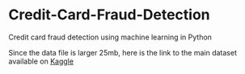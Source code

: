 # Credit-Card-Fraud-Detection
Credit card fraud detection using machine learning in Python

Since the data file is larger 25mb, here is the link to the main dataset available on [Kaggle](https://www.kaggle.com/datasets/mlg-ulb/creditcardfraud/download?datasetVersionNumber=3)
